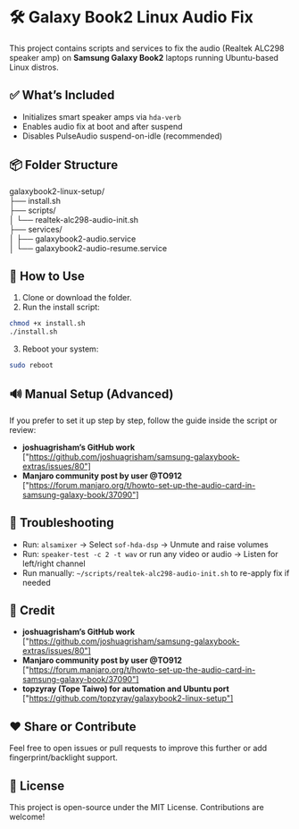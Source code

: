 # 🛠️ Galaxy Book2 Linux Audio Fix

This project contains scripts and services to fix the audio (Realtek ALC298 speaker amp) on **Samsung Galaxy Book2** laptops running Ubuntu-based Linux distros.

## ✅ What’s Included

- Initializes smart speaker amps via `hda-verb`
- Enables audio fix at boot and after suspend
- Disables PulseAudio suspend-on-idle (recommended)

## 📦 Folder Structure

galaxybook2-linux-setup/ <br />
├── install.sh <br />
├── scripts/ <br />
│ └── realtek-alc298-audio-init.sh <br />
├── services/ <br />
│ ├── galaxybook2-audio.service <br />
│ └── galaxybook2-audio-resume.service <br />

## 🚀 How to Use

1. Clone or download the folder.
2. Run the install script:

```bash
chmod +x install.sh
./install.sh
```

3. Reboot your system:

```bash
sudo reboot
```

## 🔊 Manual Setup (Advanced)

If you prefer to set it up step by step, follow the guide inside the script or review:

- **joshuagrisham’s GitHub work** ["https://github.com/joshuagrisham/samsung-galaxybook-extras/issues/80"]
- **Manjaro community post by user @TO912** ["https://forum.manjaro.org/t/howto-set-up-the-audio-card-in-samsung-galaxy-book/37090"]

## 🧪 Troubleshooting

- Run: `alsamixer` → Select `sof-hda-dsp` → Unmute and raise volumes
- Run: `speaker-test -c 2 -t wav` or run any video or audio → Listen for left/right channel
- Run manually: `~/scripts/realtek-alc298-audio-init.sh` to re-apply fix if needed

## 🙌 Credit

- **joshuagrisham’s GitHub work** ["https://github.com/joshuagrisham/samsung-galaxybook-extras/issues/80"]
- **Manjaro community post by user @TO912** ["https://forum.manjaro.org/t/howto-set-up-the-audio-card-in-samsung-galaxy-book/37090"]
- **topzyray (Tope Taiwo) for automation and Ubuntu port** ["https://github.com/topzyray/galaxybook2-linux-setup"]

## ❤️ Share or Contribute

Feel free to open issues or pull requests to improve this further or add fingerprint/backlight support.

## 📝 License

This project is open-source under the MIT License. Contributions are welcome!
